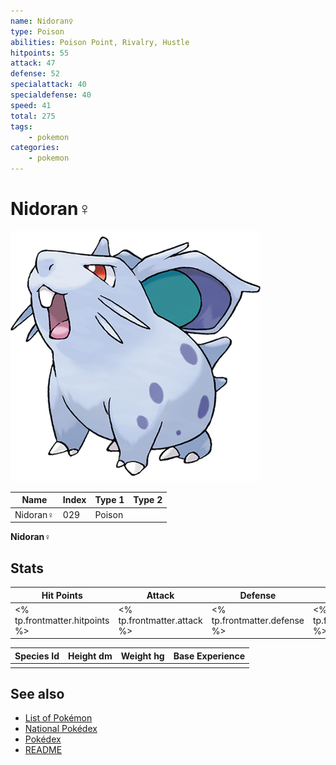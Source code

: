 ```yaml
---
name: Nidoran♀
type: Poison
abilities: Poison Point, Rivalry, Hustle
hitpoints: 55
attack: 47
defense: 52
specialattack: 40
specialdefense: 40
speed: 41
total: 275
tags:
    - pokemon
categories:
    - pokemon
---
```


# Nidoran♀


![Nidoran♀](images/029.png)

| **Name** | **Index** | **Type 1** | **Type 2** |
|----|----|----|----|
| Nidoran♀ | 029 | Poison  |  |

**Nidoran♀** 


## Stats

| **Hit Points** | **Attack** | **Defense** | **Special Attack** | **Special Defense** | **Speed** | **Total** |
|----------------|------------|-------------|--------------------|---------------------|-----------|-----------|
| <% tp.frontmatter.hitpoints %> | <% tp.frontmatter.attack %> | <% tp.frontmatter.defense %> | <% tp.frontmatter.specialattack %> | <% tp.frontmatter.specialdefense %> | <% tp.frontmatter.speed %> | <% tp.frontmatter.total %> |


| **Species Id** | **Height dm** | **Weight hg** | **Base Experience** |
|----------------|------------|------------|---------------------|
|  |  |  |  |

## See also

- [List of Pokémon](../pokemon.md)
- [National Pokédex](../national_pokedex.md)
- [Pokédex](../pokedex.md)
- [README](../README.md)
